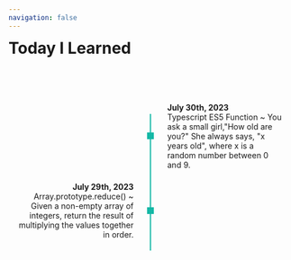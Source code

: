 ```yaml
---
navigation: false
---
```


# Today I Learned

<style>
    * {
	margin: 0;
	padding: 0;
}

ul {
	list-style: none;
	margin: 0 !important;
}

a {
	text-decoration: none !important;
	display: inline-block;
}

img {
	max-width: 100%;
}

button:focus {
	outline: none;
}

h1,
h2,
h3,
h4,
h5,
h6 {
	color: ;
	margin: 0;
}
p {
	font-size: 14px;
	line-height: 26px;
	margin: 0;
}
.container {
	width: 100%;
	max-width: 1140px;
	padding: 0 15px;
	box-sizing: border-box;
	margin: 0 auto;
}
.timelines h2 {
	text-align: center;
	color: #fff;
	font-weight: 600;
	margin-bottom: 40px;
	font-size: 32px;
}
.d-flex-2 {
	display: flex;
	align-items: center;
}
.timeline-area {
	padding: 80px 0;
}
.all-timelines {
	position: relative;
}
.timelines h2 {
	text-align: center;
	color: #fff;
	font-weight: 600;
	margin-bottom: 40px;
}
.all-timelines::before {
	content: "";
	position: absolute;
	left: 0;
	right: 0;
	margin: auto;
	height: 100%;
	width: 2px;
	background: #14b8a6;
	top: 20px;
}
.single-timeline {
	margin-bottom: 22px;
}
.timeline-blank {
	width: 50%;
}
.timeline-text {
	width: 50%;
	padding-left: 30px;
	-webkit-box-sizing: border-box;
	box-sizing: border-box;
	position: relative;
}
.timeline-text h6 {
	font-weight: 900;
	display: inline-block;
	font-size: 1rem;
}
.timeline-text span {
	display: block;
	width: 100%;
}
.single-timeline:nth-child(even) .timeline-text span {
	text-align: right;
}
.t-square {
	content: "";
	position: absolute;
	width: 12px;
	height: 12px;
	left: -6px;
	background: #14b8a6;
}
.single-timeline:nth-child(even) {
	-webkit-box-orient: horizontal;
	-webkit-box-direction: reverse;
	-ms-flex-direction: row-reverse;
	flex-direction: row-reverse;
}
.single-timeline:nth-child(even) .t-square {
	right: -6px;
	left: unset;
}
.single-timeline:nth-child(even) .timeline-text {
	padding-left: 0;
	padding-right: 30px;
	text-align: right;
}

@media all and (max-width: 991px) {
}
@media all and (max-width: 768px) {
	.all-timelines::before {
		right: unset;
		top: 0;
	}
	.single-timeline:nth-child(2n) .timeline-text {
		padding-left: 30px;
		padding-right: 0;
		text-align: left;
	}
	.single-timeline:nth-child(2n) .t-square {
		left: -6px;
		right: unset;
	}
	.timeline-blank {
		display: none;
	}
	.timeline-text {
		width: 100%;
	}
	.single-timeline:nth-child(even) .timeline-text span {
		text-align: left !important;
	}
}
@media all and (max-width: 575px) {
}
@media all and (max-width: 360px) {
	.all-timelines::before {
		top: 32px;
	}
}

</style>

<body>
    <div class="timeline-area">
	<div class="container">
		<div class="all-timelines">
			<!--SINGLE TIMELINE-->
			<div class="single-timeline d-flex-2">
				<div class="timeline-blank"></div>
				<div class="timeline-text d-flex-2">
					<span>
						<strong>July 30th, 2023</strong><a href='til/pages/30-07-23'>Typescript ES5 Function</a> ~ You ask a small girl,"How old are you?" She always says, "x years old", where x is a random number between 0 and 9.
					</span>
					<div class="t-square"></div>
				</div>
			</div>
			<!--SINGLE TIMELINE-->
			<div class="single-timeline d-flex-2">
				<div class="timeline-blank"></div>
				<div class="timeline-text d-flex-2">
					<span>
						<strong>July 29th, 2023</strong><a href='til/pages/29-07-23'>Array.prototype.reduce()</a> ~  Given a non-empty array of integers, return the result of multiplying the values together in order.
					</span>
					<div class="t-square"></div>
				</div>
			</div>
		</div>
	</div>
</body>
